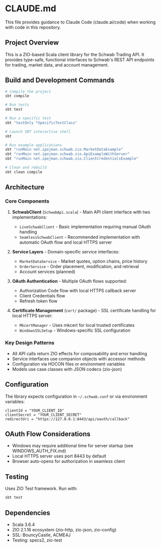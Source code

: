 # CLAUDE.md

This file provides guidance to Claude Code (claude.ai/code) when working with code in this repository.

## Project Overview

This is a ZIO-based Scala client library for the Schwab Trading API. It provides type-safe, functional interfaces to Schwab's REST API endpoints for trading, market data, and account management.

## Build and Development Commands

```bash
# Compile the project
sbt compile

# Run tests
sbt test

# Run a specific test
sbt "testOnly *SpecificTestClass"

# Launch SBT interactive shell
sbt

# Run example applications
sbt "runMain net.ipojman.schwab.zio.MarketDataExample"
sbt "runMain net.ipojman.schwab.zio.ApiExampleWithServer"
sbt "runMain net.ipojman.schwab.zio.ClientCredentialsExample"

# Clean and rebuild
sbt clean compile
```

## Architecture

### Core Components

1. **SchwabClient** (`SchwabApi.scala`) - Main API client interface with two implementations:
   - `LiveSchwabClient` - Basic implementation requiring manual OAuth handling
   - `SeamlessSchwabClient` - Recommended implementation with automatic OAuth flow and local HTTPS server

2. **Service Layers** - Domain-specific service interfaces:
   - `MarketDataService` - Market quotes, option chains, price history
   - `OrderService` - Order placement, modification, and retrieval
   - Account services (planned)

3. **OAuth Authentication** - Multiple OAuth flows supported:
   - Authorization Code flow with local HTTPS callback server
   - Client Credentials flow
   - Refresh token flow

4. **Certificate Management** (`cert/` package) - SSL certificate handling for local HTTPS server:
   - `MkcertManager` - Uses mkcert for local trusted certificates
   - `WindowsSSLSetup` - Windows-specific SSL configuration

### Key Design Patterns

- All API calls return ZIO effects for composability and error handling
- Service interfaces use companion objects with accessor methods
- Configuration via HOCON files or environment variables
- Models use case classes with JSON codecs (zio-json)

## Configuration

The library expects configuration in `~/.schwab.conf` or via environment variables:

```hocon
clientId = "YOUR_CLIENT_ID"
clientSecret = "YOUR_CLIENT_SECRET"
redirectUri = "https://127.0.0.1:8443/api/oauth/callback"
```

## OAuth Flow Considerations

- Windows may require additional time for server startup (see WINDOWS_AUTH_FIX.md)
- Local HTTPS server uses port 8443 by default
- Browser auto-opens for authorization in seamless client

## Testing

Uses ZIO Test framework. Run with:
```bash
sbt test
```

## Dependencies

- Scala 3.6.4
- ZIO 2.1.16 ecosystem (zio-http, zio-json, zio-config)
- SSL: BouncyCastle, ACME4J
- Testing: specs2, zio-test
